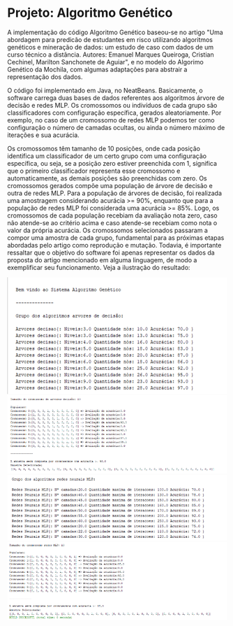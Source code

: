 <html>
  <h1>Projeto: Algoritmo Genético</h1>
  <p>A implementação do código Algoritmo Genético baseou-se no artigo "Uma abordagem para predicão de estudantes em risco
  utilizando algoritmos genéticos e mineração de dados: um estudo de caso com dados de um curso técnico a distância.
  Autores: Emanuel Marques Queiroga, Cristian Cechinel, Marilton Sanchonete de Aguiar", e no modelo do Algorimo Genético da Mochila, com algumas
  adaptações para abstrair a representação dos dados.</p> 
  <p>O código foi implementado em Java, no NeatBeans. Basicamente, o software carrega duas bases de dados referentes aos algoritmos árvore de decisão e redes MLP. 
  Os cromossomos ou indivíduos de cada grupo são classificadores com configuração específica, gerados aleatoriamente. Por exemplo, no caso de um cromossomo de
    redes MLP podemos ter como configuração o número de camadas ocultas, ou ainda o número máximo de iterações e sua acurácia. </p>
   <p>Os cromossomos têm tamanho de 10 posições, onde cada
    posição identifica um classificador de um certo grupo com uma configuração específica, ou seja, se a posição zero estiver preenchida com 1, significa que o primeiro classificador
    representa esse cromossomo e automaticamente, as demais posições são preenchidas com zero. Os cromossomos gerados compõe
  uma população de árvore de decisão e outra de redes MLP. Para a população de árvores de decisão, foi realizada uma amostragem considerando acurácia >= 90%, enquanto
  que para a população de redes MLP foi considerada uma acurácia >= 85%. Logo, os cromossomos de cada população recebiam da avaliação nota zero, caso não atende-se ao critério acima e   
  caso atende-se recebiam como nota o valor da própria acurácia. Os cromossomos selecionados passaram a compor uma amostra de cada grupo, fundamental para as
  próximas etapas abordadas pelo artigo como reprodução e mutação. Todavia, é importante ressaltar que o objetivo do software foi apenas representar os dados da proposta do artigo     mencionado em alguma linguagem, 
    de modo a exemplificar seu funcionamento. Veja a ilustração do resultado: </p> 
    <img src="https://github.com/sanderpiva/algoritmo_genetico/blob/main/1.png" alt="Foto 1">
    <img src="https://github.com/sanderpiva/algoritmo_genetico/blob/main/2.png" alt="Foto 2">
    <img src="https://github.com/sanderpiva/algoritmo_genetico/blob/main/3.png" alt="Foto 3">
    <img src="https://github.com/sanderpiva/algoritmo_genetico/blob/main/4.png" alt="Foto 4">
    
</html>
